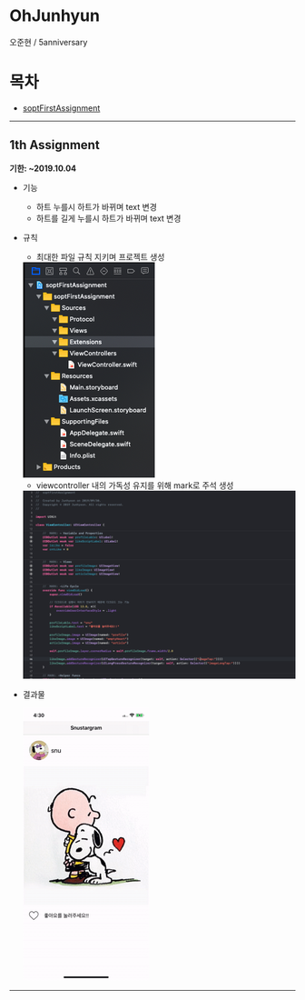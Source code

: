 # OhJunhyun
오준현 / 5anniversary

# 목차
* [soptFirstAssignment](#1th-assignment)

***

## 1th Assignment

__기한: ~2019.10.04__

* 기능
    * 하트 누를시 하트가 바뀌며 text 변경
    * 하트를 길게 누를시 하트가 바뀌며 text 변경
* 규칙
    * 최대한 파일 규칙 지키며 프로젝트 생성
    <img src="./Readme/firstAssingmentFileSystem.png">

    * viewcontroller 내의 가독성 유지를 위해 mark로 주석 생성
    <img src="./Readme/firstAssingmentComment.png">

* 결과물
    
    <img src="./Readme/firstAssignmentResultGif.gif">


***
